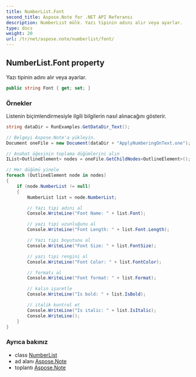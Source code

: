 ```yaml
---
title: NumberList.Font
second_title: Aspose.Note for .NET API Referansı
description: NumberList mülk. Yazı tipinin adını alır veya ayarlar.
type: docs
weight: 20
url: /tr/net/aspose.note/numberlist/font/
---
```

## NumberList.Font property

Yazı tipinin adını alır veya ayarlar.

```csharp
public string Font { get; set; }
```

### Örnekler

Listenin biçimlendirmesiyle ilgili bilgilerin nasıl alınacağını gösterir.

```csharp
string dataDir = RunExamples.GetDataDir_Text();

// Belgeyi Aspose.Note'a yükleyin.
Document oneFile = new Document(dataDir + "ApplyNumberingOnText.one");

// Anahat öğesinin toplama düğümlerini alın
IList<OutlineElement> nodes = oneFile.GetChildNodes<OutlineElement>();

// Her düğümü yinele
foreach (OutlineElement node in nodes)
{
    if (node.NumberList != null)
    {
        NumberList list = node.NumberList;

        // Yazı tipi adını al
        Console.WriteLine("Font Name: " + list.Font);

        // yazı tipi uzunluğunu al
        Console.WriteLine("Font Length: " + list.Font.Length);

        // Yazı tipi boyutunu al
        Console.WriteLine("Font Size: " + list.FontSize);

        // yazı tipi rengini al
        Console.WriteLine("Font Color: " + list.FontColor);

        // formatı al
        Console.WriteLine("Font format: " + list.Format);

        // kalın işaretle
        Console.WriteLine("Is bold: " + list.IsBold);

        // italik kontrol et
        Console.WriteLine("Is italic: " + list.IsItalic);
        Console.WriteLine();
    }
}
```

### Ayrıca bakınız

* class [NumberList](../)
* ad alanı [Aspose.Note](../../numberlist/)
* toplantı [Aspose.Note](../../../)


